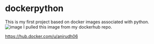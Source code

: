 # dockerpython
This is my first project based on docker images associated with python.
![image](https://github.com/Anianonymous/dockerpython/assets/105560839/dc8e8ff1-8db7-4d09-b12b-162d06c48678)
I pulled this image from my dockerhub repo.

https://hub.docker.com/u/anirudh06
